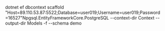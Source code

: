 dotnet ef dbcontext scaffold "Host=89.110.53.87:5522;Database=user019;Username=user019;Password=16527"Npgsql.EntityFrameworkCore.PostgreSQL --context-dir Context --output-dir Models -f --schema demo
